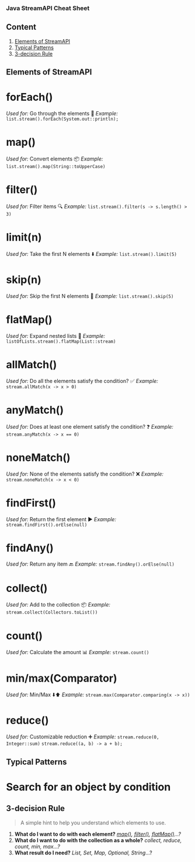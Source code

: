 ### Java StreamAPI Cheat Sheet

## Content
1. [Elements of StreamAPI](#elements-of-streamapi)
2. [Typical Patterns](#typical-patterns)
3. [3-decision Rule](#3-decision-rule)

## Elements of StreamAPI
# forEach()
*Used for:*
Go through the elements 🔁
*Example:*
```list.stream().forEach(System.out::println);```

# map()
*Used for:*
Convert elements 📦
*Example:*
```list.stream().map(String::toUpperCase)```

# filter()
*Used for:*
Filter items 🔍
*Example:*
```list.stream().filter(s -> s.length() > 3)```

# limit(n)
*Used for:*
Take the first N elements ⬇️
*Example:*
```list.stream().limit(5)```

# skip(n)
*Used for:*
Skip the first N elements 🛂
*Example:*
```list.stream().skip(5)```

# flatMap()
*Used for:*
Expand nested lists 🧵
*Example:*
```listOfLists.stream().flatMap(List::stream)```

# allMatch()
*Used for:*
Do all the elements satisfy the condition? ✅
*Example:*
```stream.allMatch(x -> x > 0)```

# anyMatch()
*Used for:*
Does at least one element satisfy the condition? ❓
*Example:*
```stream.anyMatch(x -> x == 0)```

# noneMatch()
*Used for:*
None of the elements satisfy the condition? ❌ 
*Example:*
```stream.noneMatch(x -> x < 0)```

# findFirst()
*Used for:*
Return the first element ▶️
*Example:*
```stream.findFirst().orElse(null)```

# findAny()
*Used for:*
Return any item 🔙
*Example:*
```stream.findAny().orElse(null)```

# collect()
*Used for:*
Add to the collection 📦
*Example:*
```stream.collect(Collectors.toList())```

# count()
*Used for:*
Calculate the amount 📊
*Example:*
```stream.count()```

# min/max(Comparator)
*Used for:*
Min/Max ⬇️⬆️
*Example:*
```stream.max(Comparator.comparing(x -> x))```

# reduce()
*Used for:*
Customizable reduction ➕
*Example:*
```stream.reduce(0, Integer::sum)```
```stream.reduce((a, b) -> a + b);```

## Typical Patterns
# Search for an object by condition

## 3-decision Rule
> A simple hint to help you understand which elements to use.
1. **What do I want to do with each element?**
   *[map()](#map), [filter()](#filter), [flatMap()](#flatMap)...?*
2. **What do I want to do with the collection as a whole?**
   *collect, reduce, count, min, max...?*
3. **What result do I need?**
   *List, Set, Map, Optional, String*...?
